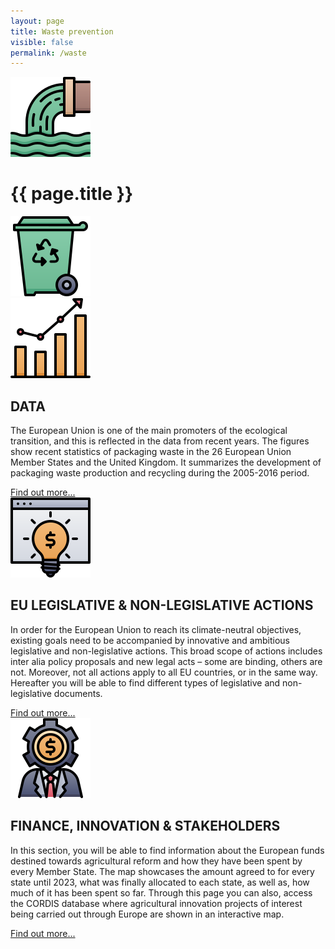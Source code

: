 ```yaml
---
layout: page
title: Waste prevention
visible: false
permalink: /waste
---
```


<div>
	<div class="centered-title">
		<img src="/assets/icons/DrawKit-Ecology/Color/Waste.svg">
		<h1>{{ page.title }}</h1>
		<img src="/assets/icons/DrawKit-Ecology/Color/Trash.svg">
	</div>
	<div class="flex-container">
		<div class="row">
			<img class="card-img" src="/assets/icons/DrawKit-SaaS/Color/Hockey stick growth.svg">
			<div class="card-descr">
				<h2>DATA</h2>
				<p>
					The European Union is one of the main promoters of the ecological transition, and this is reflected
					in the data from recent years. The figures show recent statistics of packaging waste in the 26
					European Union Member States and the United Kingdom. It summarizes the development of packaging
					waste production and recycling during the 2005-2016 period.
				</p>
				<a class="underlined" href="/waste/data">Find out more...</a>
			</div>
		</div>
		<div class="row">
			<img class="card-img" src="/assets/icons/DrawKit-SaaS/Color/Creative Idea.svg">
			<div class="card-descr">
				<h2>EU LEGISLATIVE & NON-LEGISLATIVE ACTIONS</h2>
				<p>
					In order for the European Union to reach its climate-neutral objectives, existing goals need to be
					accompanied by innovative and ambitious legislative and non-legislative actions. This broad scope of
					actions includes inter alia policy proposals and new legal acts – some are binding, others are not.
					Moreover, not all actions apply to all EU countries, or in the same way. Hereafter you will be able
					to find different types of legislative and non-legislative documents.
				</p>
				<a class="underlined" href="/waste/legislations">Find out more...</a>
			</div>
		</div>
		<div class="row">
			<img class="card-img" src="/assets/icons/DrawKit-SaaS/Color/Investor.svg">
			<div class="card-descr">
				<h2>FINANCE, INNOVATION & STAKEHOLDERS</h2>
				<p>
				In this section, you will be able to find information about the European funds destined towards agricultural reform and how they have been spent by every Member State. The map showcases the amount agreed to for every state until 2023, what was finally allocated to each state, as well as, how much of it has been spent so far. Through this page you can also, access the CORDIS database where agricultural innovation projects of interest being carried out through Europe are shown in an interactive map.
				</p>
				<a class="underlined" href="/finance">Find out more...</a>
			</div>
		</div>
	</div>

</div>
